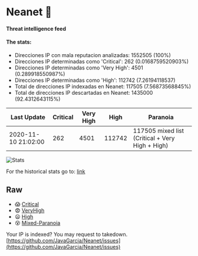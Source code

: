 # Neanet :hocho:
#### Threat intelligence feed
#### The stats:

- Direcciones IP con mala reputacion analizadas: 1552505 (100%)
- Direcciones IP determinadas como 'Critical':  262 (0.0168759520903%)
- Direcciones IP determinadas como 'Very High':  4501 (0.289918550987%)
- Direcciones IP determinadas como 'High':  112742 (7.26194118537)
- Total de direcciones IP indexadas en Neanet:  117505 (7.56873568845%)
- Total de direcciones IP descartadas en Neanet:  1435000 (92.4312643115%)

| Last Update | Critical | Very High | High | Paranoia |
| --- | --- | --- | --- | --- |
| 2020-11-10 21:02:00 | 262 | 4501 | 112742 | 117505 mixed list (Critical + Very High + High)|

![Stats](https://docs.google.com/spreadsheets/d/e/2PACX-1vSnaNMIXVabIpDJjufMlzH7poXnshF3mgd8Is1g9ytUEzVsP5my4Trn8f-xkoLLQ38xpL3HtmUexLo6/pubchart?oid=501124687&format=image)

For the historical stats go to: [link](/stats.csv)
## Raw
- :scream: [Critical](https://raw.githubusercontent.com/JavaGarcia/Neanet/master/blacklists/neanet_critical.txt)
- :fearful: [VeryHigh](https://raw.githubusercontent.com/JavaGarcia/Neanet/master/blacklists/neanet_veryHigh.txtt)
- :frowning: [High](https://raw.githubusercontent.com/JavaGarcia/Neanet/master/blacklists/neanet_high.txt)
- :dizzy_face: [Mixed-Paranoia](https://raw.githubusercontent.com/JavaGarcia/Neanet/master/blacklists/neanet_all.txt)


Your IP is indexed? You may request to takedown. [https://github.com/JavaGarcia/Neanet/issues](https://github.com/JavaGarcia/Neanet/issues)

































































































































































































































































































































































































































































































































































































































































































































































































































































































































































































































































































































































































































































































































































































































































































































































































































































































































































































































































































































































































































































































































